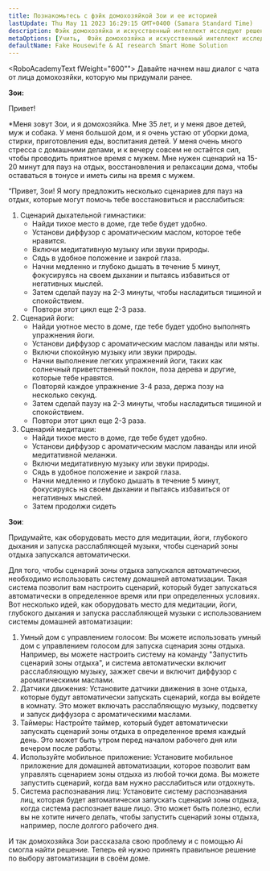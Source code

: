 ```yaml
---
title: Познакомьтесь с фэйк домохозяйкой Зои и ее историей
lastUpdate: Thu May 11 2023 16:29:15 GMT+0400 (Samara Standard Time)
description: Фэйк домохозяйка и искусственный интеллект исследуют решение для умного дома
metaOptions: [Учить,  Фэйк домохозяйка и искусственный интеллект исследуют решение для умного дома]
defaultName: Fake Housewife & AI research Smart Home Solution
---
```


<LessonImages imageClasses="mb"  src='fake-housewife-and-ai-research-smart-home-solution/lesson-2-banner.png' alt="fake housewife ai" />

<RoboAcademyText fWeight="600"">
Давайте начнем наш диалог с чата от лица домохозяйки, которую мы придумали ранее.
</RoboAcademyText>

<RoboAcademyDialog >

**Зои:**

Привет!

*Меня зовут Зои, и я домохозяйка. Мне 35 лет, и у меня двое детей, муж и собака. У меня большой дом, и я очень устаю от уборки дома, стирки, приготовления еды, воспитания детей. У меня очень много стресса с домашними делами, и к вечеру совсем не остаётся сил, чтобы проводить приятное время с мужем. Мне нужен сценарий на 15-20 минут для пауз на отдых, восстановления и релаксации дома, чтобы оставаться в тонусе и иметь силы на время с мужем.

</RoboAcademyDialog>



<RoboAcademyDialog>

<ChatGPT/>

“Привет, Зои! Я могу предложить несколько сценариев для пауз на отдых, которые могут помочь тебе восстановиться и расслабиться:

1. Сценарий дыхательной гимнастики:
    - Найди тихое место в доме, где тебе будет удобно.
    - Установи диффузор с ароматическим маслом, которое тебе нравится.
    - Включи медитативную музыку или звуки природы.
    - Сядь в удобное положение и закрой глаза.
    - Начни медленно и глубоко дышать в течение 5 минут, фокусируясь на своем дыхании и пытаясь избавиться от негативных мыслей.
    - Затем сделай паузу на 2-3 минуты, чтобы насладиться тишиной и спокойствием.
    - Повтори этот цикл еще 2-3 раза.
2. Сценарий йоги:
    - Найди уютное место в доме, где тебе будет удобно выполнять упражнения йоги.
    - Установи диффузор с ароматическим маслом лаванды или мяты.
    - Включи спокойную музыку или звуки природы.
    - Начни выполнение легких упражнений йоги, таких как солнечный приветственный поклон, поза дерева и другие, которые тебе нравятся.
    - Повторяй каждое упражнение 3-4 раза, держа позу на несколько секунд.
    - Затем сделай паузу на 2-3 минуты, чтобы насладиться тишиной и спокойствием.
    - Повтори этот цикл еще 2-3 раза.
3. Сценарий медитации:
    - Найди тихое место в доме, где тебе будет удобно.
    - Установи диффузор с ароматическим маслом лаванды или иной медитативной меланжи.
    - Включи медитативную музыку или звуки природы.
    - Сядь в удобное положение и закрой глаза.
    - Начни медленно и глубоко дышать в течение 5 минут, фокусируясь на своем дыхании и пытаясь избавиться от негативных мыслей.
    - Затем продолжи сидеть

</RoboAcademyDialog>

<RoboAcademyDialog>

**Зои**:

Придумайте, как оборудовать место для медитации, йоги, глубокого дыхания и запуска расслабляющей музыки, чтобы сценарий зоны отдыха запускался автоматически.

</RoboAcademyDialog>


<RoboAcademyDialog>

<ChatGPT/>

Для того, чтобы сценарий зоны отдыха запускался автоматически, необходимо использовать систему домашней автоматизации. Такая система позволит вам настроить сценарий, который будет запускаться автоматически в определенное время или при определенных условиях. Вот несколько идей, как оборудовать место для медитации, йоги, глубокого дыхания и запуска расслабляющей музыки с использованием системы домашней автоматизации:

1. Умный дом с управлением голосом: Вы можете использовать умный дом с управлением голосом для запуска сценария зоны отдыха. Например, вы можете настроить систему на команду "Запустить сценарий зоны отдыха", и система автоматически включит расслабляющую музыку, зажжет свечи и включит диффузор с ароматическими маслами.
2. Датчики движения: Установите датчики движения в зоне отдыха, которые будут автоматически запускать сценарий, когда вы войдете в комнату. Это может включать расслабляющую музыку, подсветку и запуск диффузора с ароматическими маслами.
3. Таймеры: Настройте таймер, который будет автоматически запускать сценарий зоны отдыха в определенное время каждый день. Это может быть утром перед началом рабочего дня или вечером после работы.
4. Используйте мобильное приложение: Установите мобильное приложение для домашней автоматизации, которое позволит вам управлять сценарием зоны отдыха из любой точки дома. Вы можете запустить сценарий, когда вам нужно расслабиться или отдохнуть.
5. Система распознавания лиц: Установите систему распознавания лиц, которая будет автоматически запускать сценарий зоны отдыха, когда система распознает ваше лицо. Это может быть полезно, если вы не хотите ничего делать, чтобы запустить сценарий зоны отдыха, например, после долгого рабочего дня.

</RoboAcademyDialog>

<RoboAcademyText>

И так домохозяйка Зои  рассказала свою проблему и с помощью Ai смогла найти решение. 
Теперь ей нужно  принять правильное решение по выбору автоматизации в своём доме.

</RoboAcademyText>